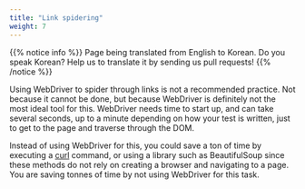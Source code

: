 ```yaml
---
title: "Link spidering"
weight: 7
---
```


{{% notice info %}}
<i class="fas fa-language"></i> Page being translated from 
English to Korean. Do you speak Korean? Help us to translate
it by sending us pull requests!
{{% /notice %}}

Using WebDriver to spider through links
is not a recommended practice. Not because it cannot be done,
but because WebDriver is definitely not the most ideal tool for this.
WebDriver needs time to start up,
and can take several seconds, up to a minute
depending on how your test is written,
just to get to the page and traverse through the DOM.

Instead of using WebDriver for this,
you could save a ton of time
by executing a [curl](//curl.haxx.se/) command,
or using a library such as BeautifulSoup
since these methods do not rely
on creating a browser and navigating to a page.
You are saving tonnes of time by not using WebDriver for this task.

